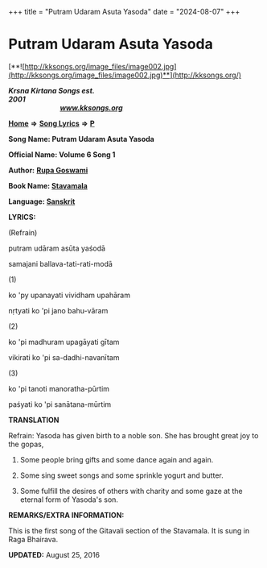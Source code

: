 +++
title = "Putram Udaram Asuta Yasoda"
date = "2024-08-07"
+++

# Putram Udaram Asuta Yasoda
[**![http://kksongs.org/image_files/image002.jpg](http://kksongs.org/image_files/image002.jpg)**](http://kksongs.org/)

**_Krsna Kirtana Songs est. 2001_**                                                                                                                                                 **_www.kksongs.org_**

**[Home](http://kksongs.org/)** **⇒** **[Song Lyrics](http://kksongs.org/lyrics.html)** **⇒** **[P](http://kksongs.org/songs/song_p.html)**

**Song Name: Putram Udaram Asuta Yasoda**

**Official Name: Volume 6 Song 1**

**Author:** [**Rupa Goswami**](http://kksongs.org/authors/list/rupa.html)

**Book Name: [Stavamala](http://kksongs.org/authors/literature/stavamala.html)**

**Language: [Sanskrit](http://kksongs.org/language/list/sanskrit.html)**

**LYRICS:**

(Refrain)

putram udāram asūta yaśodā

samajani ballava-tati-rati-modā

(1)

ko 'py upanayati vividham upahāram

nṛtyati ko 'pi jano bahu-vāram

(2)

ko 'pi madhuram upagāyati gītam

vikirati ko 'pi sa-dadhi-navanītam

(3)

ko 'pi tanoti manoratha-pūrtim

paśyati ko 'pi sanātana-mūrtim

**TRANSLATION**

Refrain: Yasoda has given birth to a noble son. She has brought great joy to the gopas,

1) Some people bring gifts and some dance again and again.

2) Some sing sweet songs and some sprinkle yogurt and butter.

3) Some fulfill the desires of others with charity and some gaze at the eternal form of Yasoda's son.

**REMARKS/EXTRA INFORMATION:**

This is the first song of the Gitavali section of the Stavamala. It is sung in Raga Bhairava.

**UPDATED:** August 25, 2016